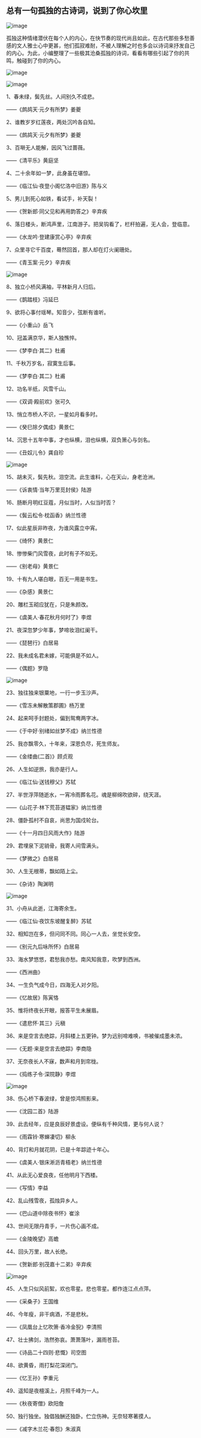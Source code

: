 ## 总有一句孤独的古诗词，说到了你心坎里

![image](http://upload-images.jianshu.io/upload_images/6943526-f262809339d45099?imageMogr2/auto-orient/strip%7CimageView2/2/w/1240)

孤独这种情绪潜伏在每个人的内心，在快节奏的现代尚且如此，在古代那些多愁善感的文人雅士心中更甚，他们孤寂难耐，不被人理解之时也多会以诗词来抒发自己的内心。为此，小编整理了一些极其沧桑孤独的诗词，看看有哪些引起了你的共鸣，触碰到了你的内心。

![image](http://upload-images.jianshu.io/upload_images/6943526-70b70cf157d73002?imageMogr2/auto-orient/strip "动态黑色音符")

![image](http://upload-images.jianshu.io/upload_images/6943526-de9fb473d9c5be98?imageMogr2/auto-orient/strip%7CimageView2/2/w/1240)

1、春未绿，鬓先丝。人间别久不成悲。

——《鹧鸪天·元夕有所梦》姜夔

2、谁教岁岁红莲夜，两处沉吟各自知。

——《鹧鸪天·元夕有所梦》姜夔

3、百啭无人能解，因风飞过蔷薇。

——《清平乐》黄庭坚

4、二十余年如一梦，此身虽在堪惊。

——《临江仙·夜登小阁忆洛中旧游》陈与义

5、男儿到死心如铁，看试手，补天裂！

——《贺新郎·同父见和再用韵答之》辛弃疾

6、落日楼头，断鸿声里，江南游子。把吴钩看了，栏杆拍遍，无人会，登临意。

——《水龙吟·登建康赏心亭》辛弃疾

7、众里寻它千百度，蓦然回首，那人却在灯火阑珊处。

——《青玉案·元夕》辛弃疾

![image](http://upload-images.jianshu.io/upload_images/6943526-fb80e396f588a473?imageMogr2/auto-orient/strip%7CimageView2/2/w/1240)

8、独立小桥风满袖，平林新月人归后。

——《鹊踏枝》冯延巳

9、欲将心事付瑶琴。知音少，弦断有谁听。

——《小重山》岳飞

10、冠盖满京华，斯人独憔悴。

——《梦李白·其二》杜甫

11、千秋万岁名，寂寞生后事。

——《梦李白·其二》杜甫

12、功名半纸，风雪千山。

——《双调·殿前欢》张可久

13、悄立市桥人不识，一星如月看多时。

——《癸巳除夕偶成》黄景仁

14、沉思十五年中事，才也纵横，泪也纵横，双负箫心与剑名。

——《丑奴儿令》龚自珍

![image](http://upload-images.jianshu.io/upload_images/6943526-88d6b28f06e7822c?imageMogr2/auto-orient/strip%7CimageView2/2/w/1240)

15、胡未灭，鬓先秋。泪空流。此生谁料，心在天山，身老沧洲。

——《诉衷情·当年万里觅封侯》陆游

16、肠断月明红豆蔻，月似当时，人似当时否？

——《鬓云松令·枕函香》纳兰性德

17、似此星辰非昨夜，为谁风露立中宵。

——《绮怀》黄景仁

18、惨惨柴门风雪夜，此时有子不如无。

——《别老母》黄景仁

19、十有九人堪白眼，百无一用是书生。

——《杂感》黄景仁

20、雕栏玉砌应犹在，只是朱颜改。

——《虞美人·春花秋月何时了》李煜

21、夜深忽梦少年事，梦啼妆泪红阑干。

——《琵琶行》白居易

22、我未成名君未嫁，可能俱是不如人。

——《偶题》罗隐

![image](http://upload-images.jianshu.io/upload_images/6943526-c1c75a4149ab9076?imageMogr2/auto-orient/strip%7CimageView2/2/w/1240)

23、独往独来银粟地，一行一步玉沙声。

——《雪冻未解散策郡圃》杨万里

24、起来呵手封题处，偏到鸳鸯两字冰。

——《于中好·别绪如丝梦不成》纳兰性德

25、我亦飘零久，十年来，深恩负尽，死生师友。

——《金缕曲(二首)》顾贞观

26、人生如逆旅，我亦是行人。

——《临江仙·送钱穆父》苏轼

27、半世浮萍随逝水，一宵冷雨葬名花。魂是柳绵吹欲碎，绕天涯。

——《山花子·林下荒苔道韫家》纳兰性德

28、僵卧孤村不自哀，尚思为国戍轮台。

——《十一月四日风雨大作》陆游

29、君埋泉下泥销骨，我寄人间雪满头。

——《梦微之》白居易

30、人生无根蒂，飘如陌上尘。

——《杂诗》陶渊明

![image](http://upload-images.jianshu.io/upload_images/6943526-6793986b62189726?imageMogr2/auto-orient/strip%7CimageView2/2/w/1240)

31、小舟从此逝，江海寄余生。

——《临江仙·夜饮东坡醒复醉》苏轼

32、相知岂在多，但问同不同。同心一人去，坐觉长安空。

——《别元九后咏所怀》白居易

33、海水梦悠悠，君愁我亦愁。南风知我意，吹梦到西洲。

——《西洲曲》

34、一生负气成今日，四海无人对夕阳。

——《忆故居》陈寅恪

35、惟将终夜长开眼，报答平生未展眉。

——《遣悲怀·其三》元稹

36、来是空言去绝踪，月斜楼上五更钟。梦为远别啼难唤，书被催成墨未浓。

——《无题·来是空言去绝踪》李商隐

37、无奈夜长人不寐，数声和月到帘栊。

——《捣练子令·深院静》李煜

![image](http://upload-images.jianshu.io/upload_images/6943526-6a1e6cd3d39b7e62?imageMogr2/auto-orient/strip%7CimageView2/2/w/1240)

38、伤心桥下春波绿，曾是惊鸿照影来。

——《沈园二首》陆游

39、此去经年，应是良辰好景虚设。便纵有千种风情，更与何人说？

——《雨霖铃·寒蝉凄切》柳永

40、背灯和月就花阴，已是十年踪迹十年心。

——《虞美人·银床淅沥青梧老》纳兰性德

41、从此无心爱良夜，任他明月下西楼。

——《写情》李益

42、乱山残雪夜，孤烛异乡人。

——《巴山道中除夜书怀》崔涂

43、世间无限丹青手，一片伤心画不成。

——《金陵晚望》高蟾

44、回头万里，故人长绝。

——《贺新郎·别茂嘉十二弟》辛弃疾

![image](http://upload-images.jianshu.io/upload_images/6943526-1aa6bfe552dd9b66?imageMogr2/auto-orient/strip%7CimageView2/2/w/1240)

45、人生只似风前絮，欢也零星。悲也零星。都作连江点点萍。

——《采桑子》王国维

46、今年瘦，非干病酒，不是悲秋。

——《凤凰台上忆吹箫·香冷金猊》李清照

47、壮士拂剑，浩然弥哀。萧萧落叶，漏雨苍苔。

——《诗品二十四则·悲慨》司空图

48、欲黄昏，雨打梨花深闭门。

——《忆王孙》李重元

49、遥知是夜檀溪上，月照千峰为一人。

——《秋夜寄僧》欧阳詹

50、独行独坐。独倡独酬还独卧。伫立伤神。无奈轻寒著摸人。

——《减字木兰花·春怨》朱淑真